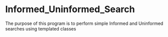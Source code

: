 Informed_Uninformed_Search
==========================

The purpose of this program is to perform simple Informed and Uninformed searches using templated classes